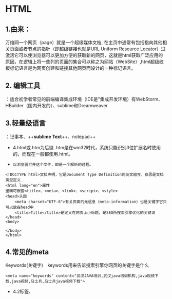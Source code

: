# HTML 
## 1.由来：
万维网一个网页（page）就是一个超级媒体文档, 在主页中通常有包括指向其他相关页面或者节点的指针（即超级链接也就是URL  Uniform Resource Locator）过激活它可以使浏览器可以更加方便的获取新的网页，这就是html获取广泛应用的原因，在逻辑上将一些列的页面的集合可以称之为网站（WebSite）,html超级纹板标记语言是为网页创建和链接其他网页而设计的一种标记语言。
>
## 2. 编辑工具
：适合初学者常见的前端编译集成环境（IDE是"集成开发环境）有WebStorm、HBuilder（国内开发的）、sublime和Dreamweaver
>
## 3.轻量级语言
：记事本、++**sublime Text**++、notepad++
>
- 4.html或.htm为后缀
    .htm是在win32时代，系统只能识别3位扩展名时使用的，而现在一般都使用.html。
-     以浏览器打开这个文件，即是一个解析的过程。
>
```
<!DOCTYPE html>文档声明，它是Document Type Definition的英文缩写，意思是文档类型定义
<html lang="en">属性
里面可嵌套<title>、<meta>、<link>、<script>、<style>
<head>头部
    <meta charset="UTF-8">有关页面的元信息（meta-information）也是关键字它只可以放在head中
    <title>Title</title>是定义在网页上小标题，是SEO所搜索引擎优化的关键词
</head>
<body>

</body>
</html>
```
## 4.常见的meta

Keywords(关键字)　keywords用来告诉搜索引擎你网页的关键字是什么
```
<meta name="keywords" content="武汉JAVA培训,武汉java培训机构,java视频下载,java视频,马士兵,马士兵java视频下载">
```
- 4.2<link>标签、<script>标签
    都是与CSS、JS相关的最常见的用途是链接样式表。
```
<link rel="stylesheet" type="text/css" href="/html/csstest.css">
<script type="text/javascript" src="/JS/jquery.min.js"></script>
``` 
>
## 5.基础标签
#### 5.1标题标签
<h1> 到 <h6> 标签可定义标题。

<h1> 定义最大的标题，<h6> 定义最小的标题。
<body>
    <h1>This is heading 1</h1>
    <h2>This is heading 2</h2>
    <h3>This is heading 3</h3>
    <h4>This is heading 4</h4>
</body>

align属性值 | 作用
---|---
left | 左对齐
right | 右对齐
center| 居中
justify | 两端对齐(需要多行文本才
```
<body>
    <h1 align="center">标题</h1>
</body>
```
#### 5.2段落标签
```
<body>
    <p>我是一个段落</p>（也可使用align）
</body>
```
#### 5.3诸多格式标签
        <b>文本加粗
        <del>文本横线描述错误
        <em>斜体，给SEO强调重要性
        <i> 加粗标签，无SEO强调作用
        <pre>会保留空格和换行(如下面代码)
```
 <pre>                            
    春眠不觉晓，
      处处闻啼鸟。
        夜来风雨声，
          花落知多少。
    </pre>
```
        <strong>强调SEO重要性加粗
        <u>字体下面下划线
        <sup> 标签和<sub> 标签数学平方和下方描述
```
<body>
    <!--(a-b)²=a²-2ab+b²-->如下代码就是打印平方根的
    (a-b)<sup>2</sup>=a<sup>2</sup>-2ab+b<sup>2</sup>
</body>
```
        <img>网页中插图，注意src=“地址” alt=“你下载失败”。title鼠标提示符
            width和height宽和高
- ####             <a> URL地址超链接(也可插图片)
```
<a target="_blank" href="http://www.baidu.com">百度一下</a>
```
         <br>单行换行  自闭合标签
         <hr>创建一条水平线
         <span>和<div>是CSS来应用
>
#### 5.3列表
#####      5.31 <ul>  <li>无序列表 （如下面代码）
          ul上加type("disc" 默认黑色圆点\"circle" 空心圆点\"square" 方块)属性
```
   <p>知名手机厂商:</p>
    <ul>
        <li>华为</li>
        <li>小米</li>
        <li>三星</li>
        <li>苹果</li>
    </ul>
```
#####     5.32有序列表<ol>  <li>使用数字进行标记，有序列表是有顺序的。
              ol可加type="A" type="a"罗马字母列表 type="I" type="i"  自动升幂 
```
 <ol>
        <li>三星</li>
        <li>苹果</li>
        <li>华为</li>
        <li>小米</li>
    </ol>

```
#####    5.33表格标签
    <table>注意单行如下面代码
```
border="1" align="center" cellpadding="0" cellspacing="0"
```
 #####    5.34表格的表头
    <th>SEO重要，在表格中显示粗体
  #####   5.35<caption>表格的标题
```
 <caption>优秀男演员代表作</caption>
 ```
#####  5.35表格跨行跨列
- colspan跨列（合并列表格）
```
<th colspan="2">手机号</th>
````
##### 5.36rowspan属性实现跨行-（合并行表格）
```
<th rowspan="2">手机号</th>
```
![](http://note.youdao.com/noteshare?id=afa2c3dc3ffe87776a7908f92e2138b9)
![image](http://note.youdao.com/favicon.ico)
>
---
## 5.4表单标签
[](https://pan.baidu.com/s/1eSjFLoI#list/path=%2F)

---
#### 5.41表单标签
    表单使用<form> 标签创建。表单可包含文本字段、复选框、单选框、提交按钮等等。如登录页面等
```
<form action="login.jsp">
```

###### 表单属性
    使用<form> 标签创建。表单可包含文本字段、复选框、单选框、提交按钮等等。
ction="URL"：一个URL地址，指定form表单向何处发送数据。

name="login"：作用是给表单起名，为了便于我们操作。

enctype ="string"：规定在发送表单数据之前，如何对表单数据进行编码。通常在使用文件上传时，我们会enctype="multipart/form-data"，以二进制传输。

method ="get/post"：指定表单以何种方式发送到指定的服务器程序，该属性定义浏览器将表单中的数据提交给服务器处理程序的方式。关于method的取值，最常用的是get和post。


#### 5.42表单域
###### <input>标签
```
<form action="login.jsp">
    性别：男 <input name="sex" checked="checked" type="radio" value="1">
         女 <input name="sex" type="radio" value="2">
 </form>
 ````
 
#### 5.43表单按钮
        input="text" 文本框
        input="password" 密码框
        type="radio" 单选框
        type="checkox" 复选框
        type="file" 文件上传


